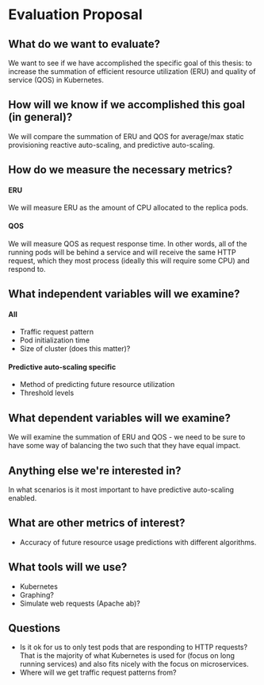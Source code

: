 # Evaluation Proposal

## What do we want to evaluate?

We want to see if we have accomplished the specific goal of this thesis: to
increase the summation of efficient resource utilization (ERU) and quality of
service (QOS) in Kubernetes.

## How will we know if we accomplished this goal (in general)?

We will compare the summation of ERU and QOS for average/max static provisioning
reactive auto-scaling, and predictive auto-scaling.

## How do we measure the necessary metrics?

#### ERU

We will measure ERU as the amount of CPU allocated to the replica pods.

#### QOS

We will measure QOS as request response time. In other words, all of the running
pods will be behind a service and will receive the same HTTP request, which they
most process (ideally this will require some CPU) and respond to.

## What independent variables will we examine?

#### All

- Traffic request pattern
- Pod initialization time
- Size of cluster (does this matter)?

#### Predictive auto-scaling specific

- Method of predicting future resource utilization
- Threshold levels

## What dependent variables will we examine?

We will examine the summation of ERU and QOS - we need to be sure to have some
way of balancing the two such that they have equal impact.

## Anything else we're interested in?

In what scenarios is it most important to have predictive auto-scaling enabled.

## What are other metrics of interest?

- Accuracy of future resource usage predictions with different algorithms.

## What tools will we use?

- Kubernetes
- Graphing?
- Simulate web requests (Apache ab)?

## Questions
- Is it ok for us to only test pods that are responding to HTTP requests? That
  is the majority of what Kubernetes is used for (focus on long running services)
  and also fits nicely with the focus on microservices.
- Where will we get traffic request patterns from?

